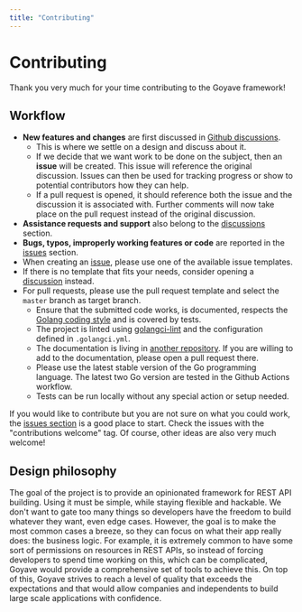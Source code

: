```yaml
---
title: "Contributing"
---
```


# Contributing

Thank you very much for your time contributing to the Goyave framework!

## Workflow

- **New features and changes** are first discussed in [Github discussions](https://github.com/go-goyave/goyave/discussions).
    - This is where we settle on a design and discuss about it.
    - If we decide that we want work to be done on the subject, then an **issue** will be created. This issue will reference the original discussion. Issues can then be used for tracking progress or show to potential contributors how they can help.
    - If a pull request is opened, it should reference both the issue and the discussion it is associated with. Further comments will now take place on the pull request instead of the original discussion.
- **Assistance requests and support** also belong to the [discussions](https://github.com/go-goyave/goyave/discussions) section.
- **Bugs, typos, improperly working features or code** are reported in the [issues](https://github.com/go-goyave/goyave/issues) section.
- When creating an [issue](https://github.com/go-goyave/goyave/issues/new/choose), please use one of the available issue templates.
- If there is no template that fits your needs, consider opening a [discussion](https://github.com/go-goyave/goyave/discussions) instead.
- For pull requests, please use the pull request template and select the `master` branch as target branch.
    - Ensure that the submitted code works, is documented, respects the [Golang coding style](https://golang.org/doc/effective_go.html) and is covered by tests.
    - The project is linted using [golangci-lint](https://github.com/golangci/golangci-lint) and the configuration defined in `.golangci.yml`.
    - The documentation is living in [another repository](https://github.com/go-goyave/goyave.dev). If you are willing to add to the documentation, please open a pull request there.
    - Please use the latest stable version of the Go programming language. The latest two Go version are tested in the Github Actions workflow.
    - Tests can be run locally without any special action or setup needed.

If you would like to contribute but you are not sure on what you could work, the [issues section](https://github.com/go-goyave/goyave/issues) is a good place to start. Check the issues with the "contributions welcome" tag. Of course, other ideas are also very much welcome!

## Design philosophy

The goal of the project is to provide an opinionated framework for REST API building. Using it must be simple, while staying flexible and hackable. We don't want to gate too many things so developers have the freedom to build whatever they want, even edge cases. However, the goal is to make the most common cases a breeze, so they can focus on what their app really does: the business logic. For example, it is extremely common to have some sort of permissions on resources in REST APIs, so instead of forcing developers to spend time working on this, which can be complicated, Goyave would provide a comprehensive set of tools to achieve this. On top of this, Goyave strives to reach a level of quality that exceeds the expectations and that would allow companies and independents to build large scale applications with confidence.
